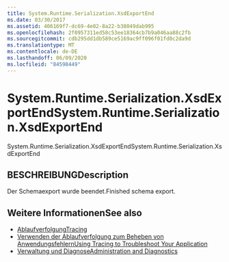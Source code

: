 ```yaml
---
title: System.Runtime.Serialization.XsdExportEnd
ms.date: 03/30/2017
ms.assetid: 406169f7-dc69-4e02-8a22-b38049dab995
ms.openlocfilehash: 2f0957311ed58c53ee18364cb7b9a046aa88c2fb
ms.sourcegitcommit: cdb295dd1db589ce5169ac9ff096f01fd0c2da9d
ms.translationtype: MT
ms.contentlocale: de-DE
ms.lasthandoff: 06/09/2020
ms.locfileid: "84598449"
---
```

# <a name="systemruntimeserializationxsdexportend"></a><span data-ttu-id="4c1c3-102">System.Runtime.Serialization.XsdExportEnd</span><span class="sxs-lookup"><span data-stu-id="4c1c3-102">System.Runtime.Serialization.XsdExportEnd</span></span>
<span data-ttu-id="4c1c3-103">System.Runtime.Serialization.XsdExportEnd</span><span class="sxs-lookup"><span data-stu-id="4c1c3-103">System.Runtime.Serialization.XsdExportEnd</span></span>  
  
## <a name="description"></a><span data-ttu-id="4c1c3-104">BESCHREIBUNG</span><span class="sxs-lookup"><span data-stu-id="4c1c3-104">Description</span></span>  
 <span data-ttu-id="4c1c3-105">Der Schemaexport wurde beendet.</span><span class="sxs-lookup"><span data-stu-id="4c1c3-105">Finished schema export.</span></span>  
  
## <a name="see-also"></a><span data-ttu-id="4c1c3-106">Weitere Informationen</span><span class="sxs-lookup"><span data-stu-id="4c1c3-106">See also</span></span>

- [<span data-ttu-id="4c1c3-107">Ablaufverfolgung</span><span class="sxs-lookup"><span data-stu-id="4c1c3-107">Tracing</span></span>](index.md)
- [<span data-ttu-id="4c1c3-108">Verwenden der Ablaufverfolgung zum Beheben von Anwendungsfehlern</span><span class="sxs-lookup"><span data-stu-id="4c1c3-108">Using Tracing to Troubleshoot Your Application</span></span>](using-tracing-to-troubleshoot-your-application.md)
- [<span data-ttu-id="4c1c3-109">Verwaltung und Diagnose</span><span class="sxs-lookup"><span data-stu-id="4c1c3-109">Administration and Diagnostics</span></span>](../index.md)
